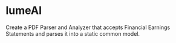 # lumeAI
Create a PDF Parser and Analyzer that accepts Financial Earnings Statements and parses it into a static common model. 
